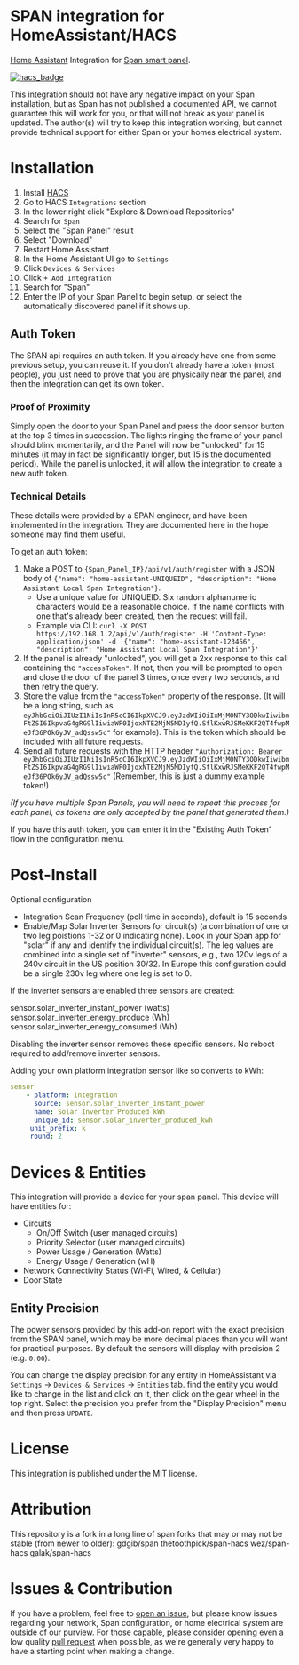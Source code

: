 # SPAN integration for HomeAssistant/HACS

[Home Assistant](https://www.home-assistant.io/) Integration for [Span smart panel](https://www.span.io/panel).

[![hacs_badge](https://img.shields.io/badge/HACS-Custom-orange.svg)](https://github.com/custom-components/hacs)

This integration should not have any negative impact on your Span installation, but as Span has not published a documented API, we cannot guarantee this will work for you, or that will not break as your panel is updated.
The author(s) will try to keep this integration working, but cannot provide technical support for either Span or your homes electrical system.

# Installation

1. Install [HACS](https://hacs.xyz/)
2. Go to HACS `Integrations` section
3. In the lower right click "Explore & Download Repositories"
4. Search for `Span`
5. Select the "Span Panel" result
6. Select "Download"
7. Restart Home Assistant
7. In the Home Assistant UI go to `Settings`
8. Click `Devices & Services`
10. Click `+ Add Integration`
11. Search for "Span"
12. Enter the IP of your Span Panel to begin setup, or select the automatically discovered panel if it shows up.

## Auth Token

The SPAN api requires an auth token.
If you already have one from some previous setup, you can reuse it.
If you don't already have a token (most people), you just need to prove that you are physically near the panel, and then the integration can get its own token.

### Proof of Proximity

Simply open the door to your Span Panel and press the door sensor button at the top 3 times in succession.
The lights ringing the frame of your panel should blink momentarily, and the Panel will now be "unlocked" for 15 minutes (it may in fact be significantly longer, but 15 is the documented period).
While the panel is unlocked, it will allow the integration to create a new auth token. 

### Technical Details

These details were provided by a SPAN engineer, and have been implemented in the integration.
They are documented here in the hope someone may find them useful.

To get an auth token:

1. Make a POST to `{Span_Panel_IP}/api/v1/auth/register` with a JSON body of `{"name": "home-assistant-UNIQUEID", "description": "Home Assistant Local Span Integration"}`.
    * Use a unique value for UNIQUEID. Six random alphanumeric characters would be a reasonable choice. If the name conflicts with one that's already been created, then the request will fail.
    * Example via CLI: `curl -X POST https://192.168.1.2/api/v1/auth/register -H 'Content-Type: application/json' -d '{"name": "home-assistant-123456", "description": "Home Assistant Local Span Integration"}'`
2. If the panel is already "unlocked", you will get a 2xx response to this call containing the `"accessToken"`. If not, then you will be prompted to open and close the door of the panel 3 times, once every two seconds, and then retry the query.
3. Store the value from the `"accessToken"` property of the response. (It will be a long string, such as `eyJhbGciOiJIUzI1NiIsInR5cCI6IkpXVCJ9.eyJzdWIiOiIxMjM0NTY3ODkwIiwibmFtZSI6IkpvaG4gRG9lIiwiaWF0IjoxNTE2MjM5MDIyfQ.SflKxwRJSMeKKF2QT4fwpMeJf36POk6yJV_adQssw5c"` for example). This is the token which should be included with all future requests.
4. Send all future requests with the HTTP header `"Authorization: Bearer eyJhbGciOiJIUzI1NiIsInR5cCI6IkpXVCJ9.eyJzdWIiOiIxMjM0NTY3ODkwIiwibmFtZSI6IkpvaG4gRG9lIiwiaWF0IjoxNTE2MjM5MDIyfQ.SflKxwRJSMeKKF2QT4fwpMeJf36POk6yJV_adQssw5c"` (Remember, this is just a dummy example token!)

_(If you have multiple Span Panels, you will need to repeat this process for each panel, as tokens are only accepted by the panel that generated them.)_

If you have this auth token, you can enter it in the "Existing Auth Token" flow in the configuration menu.

# Post-Install

Optional configuration

* Integration Scan Frequency (poll time in seconds), default is 15 seconds
* Enable/Map Solar Inverter Sensors for circuit(s) (a combination of one or two leg poistions 1-32 or 0 indicating none).  Look in your Span app for "solar" if any and identify the individual circuit(s).  The leg values are combined into a single set of "inverter" sensors, e.g., two 120v legs of a 240v circuit in the US position 30/32.  In Europe this configuration could be a single 230v leg where one leg is set to 0.  

If the inverter sensors are enabled three sensors are created:

sensor.solar_inverter_instant_power (watts)
sensor.solar_inverter_energy_produce (Wh)
sensor.solar_inverter_energy_consumed (Wh)

Disabling the inverter sensor removes these specific sensors. No reboot required to add/remove inverter sensors.

Adding your own platform integration sensor like so converts to kWh:

```yaml
sensor
    - platform: integration
      source: sensor.solar_inverter_instant_power
      name: Solar Inverter Produced kWh
      unique_id: sensor.solar_inverter_produced_kwh
     unit_prefix: k
     round: 2
```

# Devices & Entities

This integration will provide a device for your span panel. This device will have entities for:

* Circuits
  * On/Off Switch (user managed circuits)
  * Priority Selector (user managed circuits)
  * Power Usage / Generation (Watts)
  * Energy Usage / Generation (wH)
* Network Connectivity Status (Wi-Fi, Wired, & Cellular)
* Door State

## Entity Precision

The power sensors provided by this add-on report with the exact precision from the SPAN panel, which may be more decimal places than you will want for practical purposes.
By default the sensors will display with precision 2 (e.g. `0.00`).

You can change the display precision for any entity in HomeAssistant via `Settings` -> `Devices & Services` -> `Entities` tab.
find the entity you would like to change in the list and click on it, then click on the gear wheel in the top right.
Select the precision you prefer from the "Display Precision" menu and then press `UPDATE`.

# License

This integration is published under the MIT license.

# Attribution

This repository is a fork in a long line of span forks that may or may not be stable (from newer to older):
  gdgib/span
  thetoothpick/span-hacs
  wez/span-hacs
  galak/span-hacs  

# Issues & Contribution
If you have a problem, feel free to [open an issue](https://github.com/cayossarian/span/issues), but please know issues regarding your network, Span configuration, or home electrical system are outside of our purview.
For those capable, please consider opening even a low quality [pull request](https://github.com/cayossarian/span/pulls) when possible, as we're generally very happy to have a starting point when making a change.
